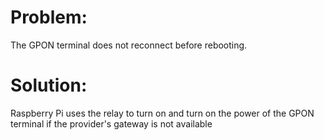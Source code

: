 # Problem: 
The GPON terminal does not reconnect before rebooting.
# Solution: 
Raspberry Pi uses the relay to turn on and turn on the power of the GPON terminal if the provider's gateway is not available
